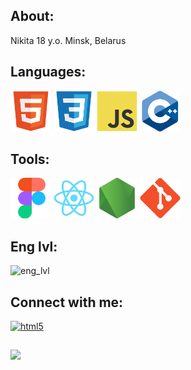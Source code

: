 ## About: 
Nikita 18 y.o. Minsk, Belarus
## Languages:
<div display="flex">
  <img src="https://github.com/devicons/devicon/blob/master/icons/html5/html5-original.svg" alt="html5" width="65" height="65"/>
  <img src="https://github.com/devicons/devicon/blob/master/icons/css3/css3-original.svg" alt="css3" width="65" height="65"/>
  <img src="https://raw.githubusercontent.com/devicons/devicon/master/icons/javascript/javascript-original.svg" alt="javascript" width="65" height="65"/>
  <img src="https://raw.githubusercontent.com/devicons/devicon/55609aa5bd817ff167afce0d965585c92040787a/icons/cplusplus/cplusplus-original.svg" alt="c++" width="65" height="65"/>
</div>

## Tools:
<div display="flex">
  <img src="https://raw.githubusercontent.com/devicons/devicon/55609aa5bd817ff167afce0d965585c92040787a/icons/figma/figma-original.svg" alt="figma" width="65" height="65"/>
  <img src="https://github.com/devicons/devicon/blob/master/icons/react/react-original.svg" alt="react" width="65" height="65"/>
  <img src="https://raw.githubusercontent.com/devicons/devicon/55609aa5bd817ff167afce0d965585c92040787a/icons/nodejs/nodejs-original.svg" alt="javascript" width="65" height="65"/>
  <img src="https://github.com/devicons/devicon/blob/master/icons/git/git-original.svg" alt="git" width="65" height="65"/>
</div>

## Eng lvl:
<div display="flex">
  <img src="https://learnlaughspeak.com/wp-content/uploads/2022/03/2f829ff2a52e3487f7409e73fea42be5-2.png" alt="eng_lvl" width="65" height="65"/>
</div>

<h2>Connect with me: </h2>
<a href="https://t.me/ichebwy"> <img src="https://upload.wikimedia.org/wikipedia/commons/thumb/5/5c/Telegram_Messenger.png/800px-Telegram_Messenger.png" alt="html5" width="65" height="65"/> </a>

## 
<div display="flex">
  <img src="https://github-readme-stats.vercel.app/api/top-langs/?username=julAnox&layout=compact" style="height: 200px">
</div>
